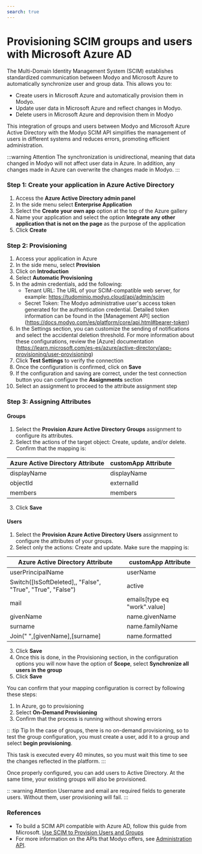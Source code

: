 ```yaml
---
search: true
---
```


# Provisioning SCIM groups and users with Microsoft Azure AD

The Multi-Domain Identity Management System (SCIM) establishes standardized communication between Modyo and Microsoft Azure to automatically synchronize user and group data. This allows you to:
- Create users in Microsoft Azure and automatically provision them in Modyo.
- Update user data in Microsoft Azure and reflect changes in Modyo.
- Delete users in Microsoft Azure and deprovision them in Modyo

This integration of groups and users between Modyo and Microsoft Azure Active Directory with the Modyo SCIM API simplifies the management of users in different systems and reduces errors, promoting efficient administration.

:::warning Attention
The synchronization is unidirectional, meaning that data changed in Modyo will not affect user data in Azure. In addition, any changes made in Azure can overwrite the changes made in Modyo.
:::


### Step 1: Create your application in Azure Active Directory
1. Access the **Azure Active Directory admin panel**
1. In the side menu select **Enterprise Application**
1. Select the **Create your own app** option at the top of the Azure gallery
1. Name your application and select the option **Integrate any other application that is not on the page** as the purpose of the application
1. Click **Create**

### Step 2: Provisioning
1. Access your application in Azure
2. In the side menu, select **Provision**
3. Click on **Introduction**
4. Select **Automatic Provisioning**
5. In the admin credentials, add the following:
    - Tenant URL: The URL of your SCIM-compatible web server, for example: https://tudominio.modyo.cloud/api/admin/scim
    - Secret Token: The Modyo administrative user's access token generated for the authentication credential. Detailed token information can be found in the [Management API] section (https://docs.modyo.com/es/platform/core/api.html#bearer-token)
6. In the Settings section, you can customize the sending of notifications and select the accidental deletion threshold. For more information about these configurations, review the [Azure] documentation (https://learn.microsoft.com/es-es/azure/active-directory/app-provisioning/user-provisioning)
7. Click **Test Settings** to verify the connection
8. Once the configuration is confirmed, click on **Save**
8. If the configuration and saving are correct, under the test connection button you can configure the **Assignments** section
9. Select an assignment to proceed to the attribute assignment step

### Step 3: Assigning Attributes
#### Groups
1. Select the **Provision Azure Active Directory Groups** assignment to configure its attributes.
2. Select the actions of the target object: Create, update, and/or delete. Confirm that the mapping is:

| Azure Active Directory Attribute | customApp Attribute |
| ------------------------------- | ------------------ |
| displayName | displayName |
| objectId | externalId |
| members| members |
3. Click **Save**

#### Users
1. Select the **Provision Azure Active Directory Users** assignment to configure the attributes of your groups.
2. Select only the actions: Create and update. Make sure the mapping is:

| Azure Active Directory Attribute | customApp Attribute |
| ------------------------------- | ------------------ |
| userPrincipalName | userName |
| Switch([IsSoftDeleted],, "False", "True", "True", "False") | active |
| mail| emails[type eq "work".value] |
| givenName| name.givenName|
| surname  |name.familyName|
| Join(" ",[givenName],[surname]| name.formatted|
3. Click **Save**
4. Once this is done, in the Provisioning section, in the configuration options you will now have the option of **Scope**, select **Synchronize all users in the group**
5. Click **Save**

You can confirm that your mapping configuration is correct by following these steps:
1. In Azure, go to provisioning
2. Select **On-Demand Provisioning**
3. Confirm that the process is running without showing errors

:: :tip Tip
In the case of groups, there is no on-demand provisioning, so to test the group configuration, you must create a user, add it to a group and select **begin provisioning**.

This task is executed every 40 minutes, so you must wait this time to see the changes reflected in the platform.
:::

Once properly configured, you can add users to Active Directory. At the same time, your existing groups will also be provisioned.

:: :warning Attention
Username and email are required fields to generate users. Without them, user provisioning will fail.
:::


### References
- To build a SCIM API compatible with Azure AD, follow this guide from Microsoft. [Use SCIM to Provision Users and Groups](https://docs.microsoft.com/en-us/azure/active-directory/app-provisioning/use-scim-to-provision-users-and-groups)
- For more information on the APIs that Modyo offers, see [Administration API](https://docs.modyo.com/en/platform/core/api.html).